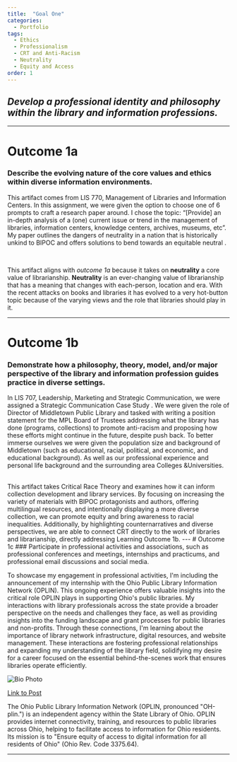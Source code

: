 ```yaml
---
title:  "Goal One"
categories:
  - Portfolio
tags:
  - Ethics
  - Professionalism
  - CRT and Anti-Racism
  - Neutrality
  - Equity and Access
order: 1
---
```

<link href="{{ 'assets/css/dflip.min.css' | absolute_url }}" rel="stylesheet" type="text/css">
<link href="{{ 'assets/css/themify-icons.min.css' | absolute_url }}" rel="stylesheet" type="text/css">

## *Develop a professional identity and philosophy within the library and information professions.*


---
# Outcome 1a
### Describe the evolving nature of the core values and ethics within diverse information environments.
This artifact comes from LIS 770, Management of Libraries and Information Centers. In this assignment, we were given the option to choose one of 6 prompts to craft a research paper around. I chose the topic: “[Provide] an in-depth analysis of a (one) current issue or trend in the management of libraries, information centers, knowledge centers, archives, museums, etc”. My paper outlines the dangers of neutrality in a nation that is historically unkind to BIPOC and offers solutions to bend towards an equitable neutral .

<div class="container">
    <div class="row">
        <div class="col-xs-12">
            <div id="flipbook" class="_df_book" height="500" webgl="true"
                backgroundcolor="#0f477e"
                source="{{ 'assets/pdf/Artifact-1-LIS770.pdf' | absolute_url }}">
            </div>
        </div>
    </div>
</div>  <br>

This artifact aligns with *outcome 1a* because it takes on **neutrality** a core value of librarianship. **Neutrality**  is an ever-changing value of librarianship that has a meaning that changes with each-person, location and era. With the recent attacks on books and libraries it has evolved to a very hot-button topic because of the varying views and the role that libraries should play in it.

---
# Outcome 1b
### Demonstrate how a philosophy, theory, model, and/or major perspective of the library and information profession guides practice in diverse settings.

In LIS 707, Leadership, Marketing and Strategic Communication, we were assigned a Strategic Communication Case Study . We were given the role of Director of Middletown Public Library and tasked with writing a position statement for the MPL Board of Trustees addressing what the library has done (programs, collections) to promote anti-racism and proposing how these efforts might continue in the future, despite push back. To better immerse ourselves we were given the population size and background of Middletown (such as educational, racial, political,  and economic, and educational background). As well as our professional experience and personal life background and the surrounding area Colleges &Universities. 
<div class="container">
    <div class="row">
        <div class="col-xs-12">
            <div id="flipbook" class="_df_book" height="500" webgl="true"
                backgroundcolor="#0f477e"
                source="{{ 'assets/pdf/Artifact2-LIS707-CaseStudy1.pdf' | absolute_url }}">
            </div>
        </div>
    </div>
</div>  <br>
This artifact takes Critical Race Theory and examines how it can inform collection development and library services. By focusing on increasing the variety of materials with BIPOC protagonists and authors, offering multilingual resources, and intentionally displaying a more diverse collection, we can promote equity and bring awareness to racial inequalities. Additionally, by highlighting counternarratives and diverse perspectives, we are able to connect CRT directly to the work of libraries and librarianship, directly addressing Learning Outcome 1b.
---
# Outcome 1c
### Participate in professional activities and associations, such as professional conferences and meetings, internships and practicums, and professional email discussions and social media.
 
To showcase my engagement in professional activities, I'm including the announcement of my internship with the Ohio Public Library Information Network (OPLIN). This ongoing experience offers valuable insights into the critical role OPLIN plays in supporting Ohio's public libraries. My interactions with library professionals across the state provide a broader perspective on the needs and challenges they face, as well as providing insights into the funding landscape and grant processes for public libraries and non-profits. Through these connections, I'm learning about the importance of library network infrastructure, digital resources, and website management. These interactions are fostering professional relationships and expanding my understanding of the library field, solidifying my desire for a career focused on the essential behind-the-scenes work that ensures libraries operate efficiently.
<div class="image-container">
  <img src="https://kalon30.github.io/Portfolio/assets/images/2024-03-15 20.36.58 www.linkedin.com 8e142fd62da7.jpg" alt="Bio Photo" class="left-image">
</div>

[Link to Post](https://www.linkedin.com/feed/update/urn:li:activity:7169374563389100033/)

The Ohio Public Library Information Network (OPLIN, pronounced "OH-plin.") is an independent agency within the State Library of Ohio. OPLIN provides internet connectivity, training, and resources to public libraries across Ohio, helping to facilitate access to information for Ohio residents. Its mission is to "Ensure equity of access to digital information for all residents of Ohio" (Ohio Rev. Code 3375.64). 

---

<!-- IMPORT FLIPBOOK JAVASCRIPT (jQuery & Main Flipbook JS) -->
<!-- These lines must be added to the bottom of the .md file -->
<script src="{{ 'assets/js/libs/jquery.min.js' | absolute_url }}" type="text/javascript"></script>
<script src="{{ 'assets/js/dflip.min.js' | absolute_url }}" type="text/javascript"></script>
